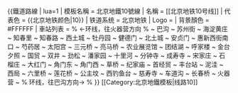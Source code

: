 {{鐵道路線 | lua=1
 | 模板名稱 = 北京地鐵10號線
 | 名稱 = [[北京地铁10号线]]
 | 代表色 = {{北京地铁颜色|10}}
 | 铁道系统 = 北京地铁
 | Logo = 
 | 背景顏色 = #FFFFFF
 | 車站列表 = % ←环线，往火器营方向 % ~ 巴沟 ~ 苏州街 ~ 海淀黄庄 ~ 知春里 ~ 知春路 ~ 西土城 ~ 牡丹园 ~ 健德门 ~ 北土城 ~ 安贞门 ~ 惠新西街南口 ~ 芍药居 ~ 太阳宫 ~ 三元桥 ~ 亮马桥 ~ 农业展览馆 ~ 团结湖 ~ 呼家楼 ~ 金台夕照 ~ 国贸 ~ 双井 ~ 劲松 ~ 潘家园 ~ 十里河 ~ 分钟寺 ~ 成寿寺 ~ 宋家庄 ~ 石榴庄 ~ 大红门 ~ 角门东 ~ 角门西 ~ 草桥 ~ 纪家庙 ~ 首经贸 ~ 丰台站 ~ 泥洼 ~ 西局 ~ 六里桥 ~ 莲花桥 ~ 公主坟 ~ 西钓鱼台 ~ 慈寿寺 ~ 车道沟 ~ 长春桥 ~ 火器营 ~ % 环线，往巴沟方向→ %
}}<noinclude>
[[Category:北京地鐵模板|线路10]]
</noinclude>